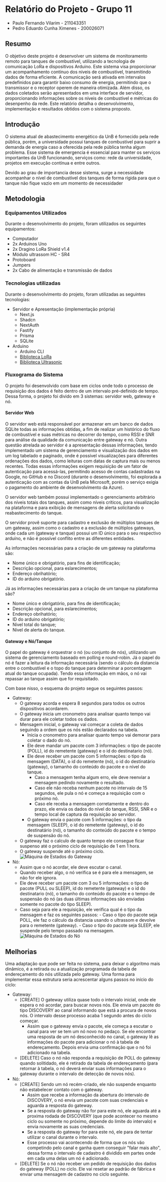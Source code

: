 # Relatório do Projeto - Grupo 11

- Paulo Fernando Vilarim - 211043351
- Pedro Eduardo Cunha Ximenes - 200026071

## Resumo

O objetivo deste projeto é desenvolver um sistema de monitoramento remoto para tanques de combustível, utilizando a tecnologia de comunicação LoRa e dispositivos Arduino. Este sistema visa proporcionar um acompanhamento contínuo dos níveis de combustível, transmitindo dados de forma eficiente. A comunicação será ativada em intervalos predefinidos para garantir baixo consumo de energia, permitindo que o transmissor e o receptor operem de maneira otimizada. Além disso, os dados coletados serão apresentados em uma interface de servidor, proporcionando informações sobre os níveis de combustível e métricas do desenpenho da rede. Este relatório detalha o desenvolvimento, implementação e resultados obtidos com o sistema proposto.

## Introdução

O sistema atual de abastecimento energético da UnB é fornecido pela rede pública, porém, a universidade possui tanques de combustível para suprir a demanda de energia caso a oferecida pela rede pública tenha algum problema. Esse sistema de emergencia é essencial para manter os serviços importantes da UnB funcionando, serviços como: rede da universidade, projetos em execução contínua e entre outros.

Devido ao grau de importancia desse sistema, surge a necessidade acompanhar o nível de combustível dos tanques de forma rígida para que o tanque não fique vazio em um momento de necessidader

## Metodologia

### Equipamentos Utilizados

Durante o desenvolvimento do projeto, foram utilizados os seguintes equipamentos:

- Computador
- 2x Arduinos Uno
- 2x Dragino LoRa Shield v1.4
- Módulo ultrassom HC - SR4
- Protoboard
- Jumpers
- 2x Cabo de alimentação e transmissão de dados

### Tecnologias utilizadas

Durante o desenvolvimento do projeto, foram utilizadas as seguintes tecnologias:

- Servidor e Apresentação (implementação própria)
  - Next.js
  - Shadcn
  - NextAuth
  - Fastify
  - Prisma
  - SQLite
- Arduino
  - Arduino CLI
  - [Biblioteca LoRa](https://github.com/sandeepmistry/arduino-LoRa)
  - [Biblioteca Ultrasonic](https://github.com/ErickSimoes/Ultrasonic)

### Fluxograma do Sistema

O projeto foi desenvolvido com base em ciclos onde todo o processo de requisição dos dados é feito dentro de um intervalo pré-definido de tempo. Dessa forma, o projeto foi divido em 3 sistemas: servidor web, gateway e nó.

#### Servidor Web

O servidor web está responsável por armazenar em um banco de dados SQLite todas as informações obtidas, a fim de realizar um histórico do fluxo de combustível e suas métricas no decorrer do tempo, como RSSI e SNR para análise da qualidade da comunicação entre gateway e nó. Outra questão atrelada ao servidor é a apresentação dessas informações, tendo implementado um sistema de gerenciamento e visualização dos dados em um log tabelado e paginado, onde é possível visualizações para diferentes ordenações dos dados, como leituras com datas de captura mais ou menos recentes. Todas essas informações exigem requisição de um fator de autenticação para acessá-las, permitindo acesso de contas cadastradas na Google, no GitHub e no Discord (durante o desenvolvimento, foi explorada a autenticação com as contas da UnB pela Microsoft, porém o serviço exigia o pagamento do ambiente de desenvolvimento da Azure).

O servidor web também possui implementado o gerenciamento arbitrário dos níveis totais dos tanques, assim como níveis críticos, para visualização na plataforma e para exibição de mensagens de alerta solicitando o reabastecimento do tanque.

O servidor provê suporte para cadastro e exclusão de múltiplos tanques de um gateway, assim como o cadastro e a exclusão de múltiplos gateways, onde cada um (gateway e tanque) possui um ID único para o seu respectivo arduíno, e não é possível conflito entre as diferentes entidades.

As informações necessárias para a criação de um gateway na plataforma são:

- Nome único e obrigatório, para fins de identificação;
- Descrição opcional, para eslarecimentos;
- Endereço obrihatório;
- ID do arduino obrigatório.

Já as informações necessárias para a criação de um tanque na plataforma são?

- Nome único e obrigatório, para fins de identificação;
- Descrição opcional, para eslarecimentos;
- Endereço obrihatório;
- ID do arduino obrigatório;
- Nível total do tanque;
- Nível de alerta do tanque.

#### Gateway e Nó/Tanque

O papel do gateway é orquestrar o nó (ou conjunto de nós), utilizando um sistema de gerenciamento baseado em polling e round-robin. Já o papel do nó é fazer a leitura da informação necessária (sendo o cálculo da distancia entre o combustível e o topo do tanque para determinar a porcentagem atual do tanque ocupada). Tendo essa informação em mãos, o nó vai repassar ao tanque assim que for requisitado.

Com base nisso, o esquema do projeto segue os seguintes passos:

- Gateway:
  - O gateway acorda e espera 8 segundos para todos os outros dispositivos acordarem.
  - O gateway inicia um cronometro para analisar quanto tempo vai durar para ele coletar todos os dados.
  - Mensagem inicial, o gateway vai começar a coleta de dados seguindo a ordem que os nós estão declarados na tabela.
    - Inicia o cronometro para analisar quanto tempo vai demorar para coletar o dado do nó.
    - Ele deve mandar um pacote com 3 informações: o tipo de pacote (POLL), id do remetente (gateway) e o id do destinatario (nó).
    - Ele deve receber um pacote com 5 informações: o tipo da mensagem (DATA), o id do remetente (nó), o id do destinatário (gateway), o tamanho do conteúdo do pacote e o nível do tanque.
      - Caso a mensagem tenha algum erro, ele deve reenviar a mensagem pedindo novamente o resultado.
      - Caso ele não receba nenhum pacote no intervalo de 15 segundos, ele pula o nó e começa a requisição com o próximo nó.
      - Caso ele receba a mensagem corretamente e dentro do prazo, ele envia os dados do nível do tanque, RSSI, SNR e o tempo local de captura da requisição ao servidor.
    - O gateway envia o pacote com 5 informações: o tipo da mensagem (SLEEP), o id do remetente (gateway), o id do destinatário (nó), o tamanho do conteúdo do pacote e o tempo de suspensão do nó.
  - O gateway faz o calculo de quanto tempo ele consegue ficar suspenso até o próximo ciclo de requisição de 1 em 1 hora.
  - O gateway suspende até o próximo ciclo.
    ![Máquina de Estados do Gateway](assets/maq-est-gateway.png)
- Nó:
  - Assim que o nó acordar, ele deve escutar o canal.
  - Quando receber algo, o nó verifica se é para ele a mensagem, se não for ele ignora.
  - Ele deve receber um pacote com 3 ou 5 informações: o tipo de pacote (PULL ou SLEEP), id do remetente (gateway) e o id do destinatario (nó), o tamanho do conteúdo do pacote e o tempo de suspensão do nó (as duas últimas informações são enviadas somente no pacote do tipo SLEEP).
  - Caso seja para ele a requisição, ele verifica qual é o tipo da mensagem e faz os seguintes passos: - Caso o tipo do pacote seja POLL, ele faz o cálculo da distancia usando o ultrassom e devolve para o remetente (gateway). - Caso o tipo do pacote seja SLEEP, ele suspende pelo tempo passado na mensagem.
    ![Máquina de Estados do Nó](assets/maq-est-no.png)

## Melhorias

Uma adaptação que pode ser feita no sistema, para deixar o algoritmo mais dinâmico, é a retirada ou a atualização programada da tabela de endereçamento do nós utilizada pelo gateway. Uma forma para implementar essa estrutura seria acrescentar alguns passos no início do ciclo:

- Gateway:
  - [CREATE] O gateway utiliza quase todo o intervalo inicial, onde ele espera o nó acordar, para buscar novos nós. Ele envia um pacote do tipo DISCOVERY ao canal informando que está a procura de novos nós. O intervalo desse processo acaba 1 segundo antes do ciclo começar.
    - Assim que o gateway envia o pacote, ele começa a escutar o canal para ver se tem um nó novo no pedaço. Se ele encontrar uma resposta de um nó desconhecido no canal, o gateway lê as informações do pacote para adicionar o nó à tabela de endereçamento. Depois envia uma confirmação que o nó foi adicionado na tabela.
  - [DELETE] Caso o nó não responda a requisição de POLL do gateway quando solitidado, ele é retirado da tabela de endereçamento (para retornar à tabela, o nó deverá enviar suas informações para o gateway durante o intervalo de detecção de novos nós).
- Nó:
  - [CREATE] Sendo um nó recém-criado, ele não suspende enquanto não estabelecer contato com o gateway.
    - Assim que recebe a informação da abertura do intervalo de DISCOVERY, o nó envia um pacote com suas credenciais e aguarda a resposta do gateway.
    - Se a resposta do gateway não for para este nó, ele aguarda até a proxima rodada de DISCOVERY (que pode acontecer no mesmo ciclo ou somente no próximo, depende do limite do intervalo) e envia novamente as suas credenciais.
    - Se a resposta do gateway for para este nó, ele para de tentar utilizar o canal durante o intervalo.
    - Esse processo vai acontecendo de forma que os nós vão competindo pelo canal e ganha quem conseguir "falar mais alto", dessa forma o intervalo de cadastro é dividido em partes onde em cada uma delas um nó é adicionado.
  - [DELETE] Se o nó não receber um pedido de requisição dos dados do gateway (POLL) no ciclo. Ele vai resetar ao padrão de fábrica e enviar uma mensagem de cadastro no ciclo seguinte.
